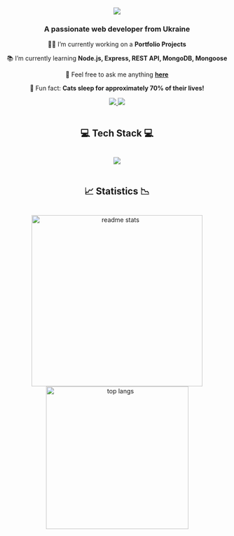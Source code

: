 <h1 align="center">
    <img src="https://readme-typing-svg.herokuapp.com?font=Fira+Code&size=35&weight=500&duration=4000&&color=7072DC&center=true&vCenter=true&width=500&height=70&lines=Hi+There!%F0%9F%91%8B;I'm+Tymur+Lvov!" />
</h1>
<h3 align="center">A passionate web developer from Ukraine</h3>
<div align="center">
 
👨‍💻 I’m currently working on a **Portfolio Projects**
 
📚 I’m currently learning **Node.js, Express, REST API, MongoDB, Mongoose**

💬 Feel free to ask me anything **[here](https://t.me/tymur_lvov)**

🤔 Fun fact: **Cats sleep for approximately 70% of their lives!**

 </div>
<div align="center"> 
  <a href="mailto:pmtl753@gmail.com">
    <img src="https://img.shields.io/badge/Gmail-333333?style=for-the-badge&logo=gmail&logoColor=red" />
  </a>
  <a href="https://www.linkedin.com/in/tymur-lvov/" target="_blank">
    <img src="https://img.shields.io/badge/LinkedIn-0077B5?style=for-the-badge&logo=linkedin&logoColor=white" target="_blank" />
  </a>
</div>
<br/>
<h2 align="center">💻 Tech Stack 💻</h2>
<br/>
<div align="center">
    <img src="https://skillicons.dev/icons?i=html,css,javascript,typescript,react,redux" /><br>
</div>
<br/>
<h2 align="center">📈 Statistics 📉</h2>
<br>
<div align=center>
  <img width=390 src="https://github-readme-stats.vercel.app/api?username=tymur-lvov&count_private=true&show_icons=true&theme=react&rank_icon=github&border_radius=10" alt="readme stats" />
<br/>
  <img width=325 align="center" src="https://github-readme-stats-salesp07.vercel.app/api/top-langs/?username=tymur-lvov&&layout=compact&theme=react&border_radius=10&size_weight=0.5&count_weight=0.5&exclude_repo=github-readme-stats" alt="top langs" />
</div>
